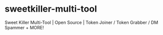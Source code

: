 # sweetkiller-multi-tool
Sweet Killer Multi-Tool | Open Source | Token Joiner / Token Grabber / DM Spammer + MORE!
